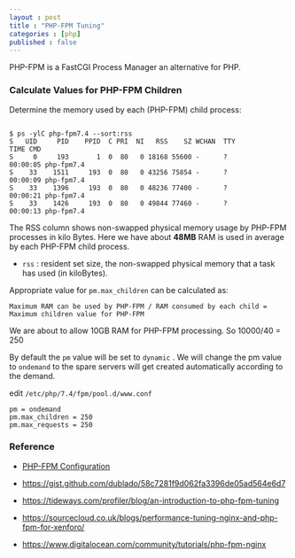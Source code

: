 ```yaml
---
layout : post
title : "PHP-FPM Tuning"
categories : [php]
published : false
---
```

PHP-FPM is a FastCGI Process Manager an alternative for PHP.

### Calculate Values for PHP-FPM Children

Determine the memory used by each (PHP-FPM) child process:
```shell

$ ps -ylC php-fpm7.4 --sort:rss
S   UID     PID    PPID  C PRI  NI   RSS    SZ WCHAN  TTY          TIME CMD
S     0     193       1  0  80   0 18168 55600 -      ?        00:00:05 php-fpm7.4
S    33    1511     193  0  80   0 43256 75854 -      ?        00:00:09 php-fpm7.4
S    33    1396     193  0  80   0 48236 77400 -      ?        00:00:21 php-fpm7.4
S    33    1426     193  0  80   0 49844 77460 -      ?        00:00:13 php-fpm7.4
```
The RSS column shows non-swapped physical memory usage by PHP-FPM processes in kilo Bytes. Here we have about **48MB** RAM is used in average by each PHP-FPM child process.

* `rss` : resident set size, the non-swapped physical memory that a task has used (in kiloBytes).

Appropriate value for `pm.max_children` can be calculated as:

```
Maximum RAM can be used by PHP-FPM / RAM consumed by each child = Maximum children value for PHP-FPM
```
We are about to allow 10GB RAM for PHP-FPM processing. So 10000/40 = 250

By default the `pm` value will be set to `dynamic` . We will change the pm value to `ondemand` to the spare servers will get created automatically according to the demand.

edit `/etc/php/7.4/fpm/pool.d/www.conf`
```
pm = ondemand
pm.max_children = 250
pm.max_requests = 250
```


### Reference
* [PHP-FPM Configuration](https://www.cloudbooklet.com/best-php-fpm-configuration-easy-and-simple-calculation/)

* https://gist.github.com/dublado/58c7281f9d062fa3396de05ad564e6d7

* https://tideways.com/profiler/blog/an-introduction-to-php-fpm-tuning 

* https://sourcecloud.co.uk/blogs/performance-tuning-nginx-and-php-fpm-for-xenforo/

* https://www.digitalocean.com/community/tutorials/php-fpm-nginx